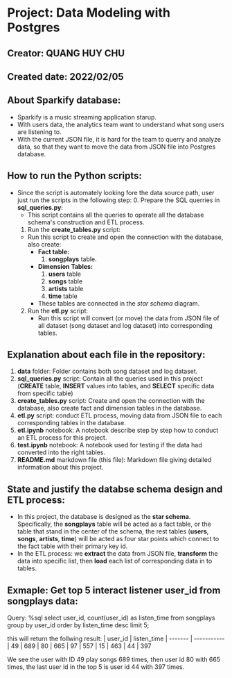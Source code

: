 # **Project**: Data Modeling with Postgres
## **Creator:** QUANG HUY CHU
## **Created date:** 2022/02/05

## About Sparkify database:
* Sparkify is a music streaming application starup.
* With users data, the analytics team want to understand what song users are listening to.
* With the current JSON file, it is hard for the team to querry and analyze data, so that they want to move the data from JSON file into Postgres database.

## How to run the Python scripts:
* Since the script is automately looking fore the data source path, user just run the scripts in the following step:
    0. Prepare the SQL querries in **sql_queries.py**: 
    * This script contains all the queries to operate all the database schema's construction and ETL process. 
    1. Run the **create_tables.py** script:
    * Run this script to create and open the connection with the database, also create:
        * **Fact table:** 
            1. **songplays** table.
        * **Dimension Tables:**
            1. **users** table
            2. **songs** table
            3. **artists** table
            4. **time** table
        * These tables are connected in the *star schema* diagram.
    2. Run the **etl.py** script:
        * Run this script will convert (or move) the data from JSON file of all dataset (song dataset and log dataset) into corresponding tables.

## Explanation about each file in the repository:
1. **data** folder: Folder contains both song dataset and log dataset.
2. **sql_queries.py** script: Contain all the queries used in this project (**CREATE** table, **INSERT** values into tables, and **SELECT** specific data from specific table)
3. **create_tables.py** script: Create and open the connection with the database, also create fact and dimension tables in the database.
3. **etl.py** script: conduct ETL process, moving data from JSON file to each corresponding tables in the database.
4. **etl.ipynb** notebook: A notebook describe step by step how to conduct an ETL process for this project.
5. **test.ipynb** notebook: A notebook used for testing if the data had converted into the right tables.
6. **README.md** markdown file (this file): Markdown file giving detailed information about this project.

## State and justify the databse schema design and ETL process:
* In this project, the database is designed as the **star schema**. Specifically, the **songplays** table will be acted as a fact table, or the table that stand in the center of the schema, the rest tables (**users**, **songs**, **artists**, **time**) will be acted as four star points which connect to the fact table with their primary key id.
* In the ETL process: we **extract** the data from JSON file, **transform** the data into specific list, then **load** each list of corresponding data in to tables.

## Exmaple: Get top 5 interact listener user_id from songplays data:
Query:
%sql select user_id, count(user_id) as listen_time from songplays group by user_id order by listen_time desc limit 5;

this will return the follwing result:
| user_id | listen_time
| ------- | -----------
| 49 | 689
| 80 | 665
| 97 | 557
| 15 | 463
| 44 | 397

We see the user with ID 49 play songs 689 times, then user id 80 with 665 times, the last user id in the top 5 is user id 44 with 397 times.
